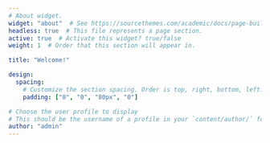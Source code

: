 ```yaml
---
# About widget.
widget: "about"  # See https://sourcethemes.com/academic/docs/page-builder/
headless: true  # This file represents a page section.
active: true  # Activate this widget? true/false
weight: 1  # Order that this section will appear in.

title: "Welcome!"

design:
  spacing:
    # Customize the section spacing. Order is top, right, bottom, left.
    padding: ["0", "0", "80px", "0"]

# Choose the user profile to display
# This should be the username of a profile in your `content/author/` folder.
author: "admin"
---
```

